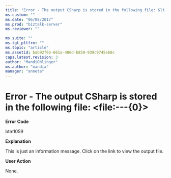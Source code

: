 ```yaml
---
title: "Error - The output CSharp is stored in the following file: &lt;file:---{0}&gt; | Microsoft Docs"
ms.custom: ""
ms.date: "06/08/2017"
ms.prod: "biztalk-server"
ms.reviewer: ""

ms.suite: ""
ms.tgt_pltfrm: ""
ms.topic: "article"
ms.assetid: bab92f6b-661a-486d-b850-939c9745eb0c
caps.latest.revision: 3
author: "MandiOhlinger"
ms.author: "mandia"
manager: "anneta"
---
```

# Error - The output CSharp is stored in the following file: &lt;file:---{0}&gt;
**Error Code**  
  
 btm1059  
  
 **Explanation**  
  
 This is just an information message. Click on the link to view the output file.  
  
 **User Action**  
  
 None.